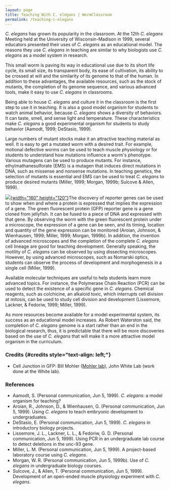 ```yaml
---
layout: page
title: Teaching With C. elegans | WormClassroom
permalink: /teaching-c-elegans
---
```

*C. elegans* has grown its popularity in the classroom. At the 12th *C.
elegans* Meeting held at the University of Wisconsin-Madison in 1999,
several educators presented their uses of *C. elegans* as an educational
model. The reasons they use *C. elegans* in teaching are similar to why
biologists use *C. elegans* as a model system in research.

This small worm is paving its way in educational use due to its short
life cycle, its small size, its transparent body, its ease of
cultivation, its ability to be crossed at will and the similarity of its
genome to that of the human. In addition to these advantages, the
available resources, such as the stock of mutants, the completion of its
genome sequence, and various advanced tools, make it easy to use *C.
elegans* in classrooms.

Being able to house *C. elegans* and culture it in the classroom is the
first step to use it in teaching. It is also a good model organism for
students to watch animal behavior, because *C. elegans* shows a
diversity of behaviors. It can taste, smell, and sense light and
temperature. These characteristics make *C. elegans* a good experimental
organism for students to study behavior (Aamodt, 1999; DeStasio, 1999).

Large numbers of mutant stocks make it an attractive teaching material
as well. It is easy to get a mutated worm with a desired trait. For
example, motional defective worms can be used to teach muscle physiology
or for students to understand how mutations influence a worm\'s
phenotype. Various mutagens can be used to produce mutants. For
instance, ethylmathanesulforate (EMS) is a mutagen that induces direct
mutations in DNA, such as missense and nonsense mutations. In teaching
genetics, the selection of mutants is essential and EMS can be used to
treat *C. elegans* to produce desired mutants (Miller, 1999; Morgan,
1999b; Sulcove & Allen, 1999).

[![](/files/worm/CEjunction.jpg){width="160"
height="120"}](/files/worm/embryodev.mov)The discovery of reporter genes
can be used to show when and where a protein is expressed that implies
the expression of a gene. The green fluorescent protein (GFP) reporter
gene is a gene cloned from jellyfish. It can be fused to a piece of DNA
and expressed with that gene. By observing the worm with the green
fluorescent protein under a microscope, the expression of a gene can be
seen, and its timing, location and quantity of the gene expression can
be monitored (Aroian, Johnson, & Wienhausen, 1999; Miller, 1999; Morgan,
1999b). In addition, the invention of advanced microscopes and the
completion of the complete *C. elegans* cell lineage are good for
teaching development. Generally speaking, the motility of *C. elegans*
can be observed by using dissecting microscopes. However, by using
advanced microscopes, such as Nomarski optics, students can observe the
process of development and morphogenesis in a single cell (Miller,
1999).

Available molecular techniques are useful to help students learn more
advanced topics. For instance, the Polymerase Chain Reaction (PCR) can
be used to detect the existence of a specific gene in *C. elegans*.
Chemical reagents, such as colchicine, an alkaloid toxic, which
interrupts cell division at mitosis, can be used to study cell division
and development (Lissemore, Lackner, & Fedoriw, 1999; Miller, 1999).

As more resources become available for a model experimental system, its
success as an educational model increases. As Robert Waterston said, the
completion of *C. elegans* genome is a start rather than an end in the
biological research, thus, it is predictable that there will be more
discoveries based on the use of *C. elegans* that will make it a more
attractive model organism in the curriculum.

### Credits {#credits style="text-align: left;"}

-   Cell Junction in GFP: Bill Mohler ([Mohler
    lab](https://health.uconn.edu/genetics/)), John White Lab (work done
    at the White lab).

### References

-   Aamodt, S. (Personal communication, Jun 5, 1999). *C. elegans*: a
    model organism for teaching?
-   Aroian, R., Johnson, D., & Wienhausen, G. (Personal communication,
    Jun 5, 1999). Using *C. elegans* to teach embryonic development to
    undergraduates.
-   DeStasio, E. (Personal communication, Jun 5, 1999). *C. elegans* in
    introductory biology projects.
-   Lissemore, J. L., Lackner, L. L., & Fedoriw, G. D. (Personal
    communication, Jun 5, 1999). Using PCR in an undergraduate lab
    course to detect deletions in the unc-93 gene.
-   Miller, L. M. (Personal communication, Jun 5, 1999). A project-based
    laboratory course using *C. elegans*.
-   Morgan, W. R. (Personal communication, Jun 5, 1999b). Use of *C.
    elegans* in undergraduate biology courses.
-   Sulcove, J., & Allen, T. (Personal communication, Jun 5, 1999).
    Development of an open-ended muscle physiology experiment with *C.
    elegans*.
